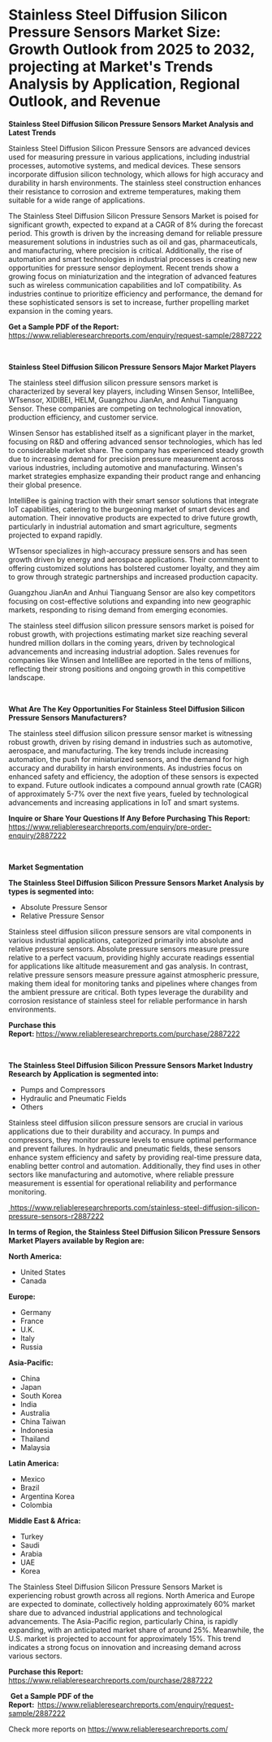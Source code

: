 <p><h1>Stainless Steel Diffusion Silicon Pressure Sensors Market Size: Growth Outlook from 2025 to 2032, projecting at Market's Trends Analysis by Application, Regional Outlook, and Revenue</h1></p><p><strong>Stainless Steel Diffusion Silicon Pressure Sensors Market Analysis and Latest Trends</strong></p>
<p><p>Stainless Steel Diffusion Silicon Pressure Sensors are advanced devices used for measuring pressure in various applications, including industrial processes, automotive systems, and medical devices. These sensors incorporate diffusion silicon technology, which allows for high accuracy and durability in harsh environments. The stainless steel construction enhances their resistance to corrosion and extreme temperatures, making them suitable for a wide range of applications.</p><p>The Stainless Steel Diffusion Silicon Pressure Sensors Market is poised for significant growth, expected to expand at a CAGR of 8% during the forecast period. This growth is driven by the increasing demand for reliable pressure measurement solutions in industries such as oil and gas, pharmaceuticals, and manufacturing, where precision is critical. Additionally, the rise of automation and smart technologies in industrial processes is creating new opportunities for pressure sensor deployment. Recent trends show a growing focus on miniaturization and the integration of advanced features such as wireless communication capabilities and IoT compatibility. As industries continue to prioritize efficiency and performance, the demand for these sophisticated sensors is set to increase, further propelling market expansion in the coming years.</p></p>
<p><strong>Get a Sample PDF of the Report:&nbsp;</strong> <a href="https://www.reliableresearchreports.com/enquiry/request-sample/2887222?utm_campaign=2230&utm_medium=2&utm_source=Github&utm_content=ia&utm_term=14032025&utm_id=stainless-steel-diffusion-silicon-pressure-sensors">https://www.reliableresearchreports.com/enquiry/request-sample/2887222</a></p>
<p>&nbsp;</p>
<p><strong>Stainless Steel Diffusion Silicon Pressure Sensors Major Market Players</strong></p>
<p><p>The stainless steel diffusion silicon pressure sensors market is characterized by several key players, including Winsen Sensor, IntelliBee, WTsensor, XIDIBEI, HELM, Guangzhou JianAn, and Anhui Tianguang Sensor. These companies are competing on technological innovation, production efficiency, and customer service.</p><p>Winsen Sensor has established itself as a significant player in the market, focusing on R&D and offering advanced sensor technologies, which has led to considerable market share. The company has experienced steady growth due to increasing demand for precision pressure measurement across various industries, including automotive and manufacturing. Winsen's market strategies emphasize expanding their product range and enhancing their global presence.</p><p>IntelliBee is gaining traction with their smart sensor solutions that integrate IoT capabilities, catering to the burgeoning market of smart devices and automation. Their innovative products are expected to drive future growth, particularly in industrial automation and smart agriculture, segments projected to expand rapidly.</p><p>WTsensor specializes in high-accuracy pressure sensors and has seen growth driven by energy and aerospace applications. Their commitment to offering customized solutions has bolstered customer loyalty, and they aim to grow through strategic partnerships and increased production capacity.</p><p>Guangzhou JianAn and Anhui Tianguang Sensor are also key competitors focusing on cost-effective solutions and expanding into new geographic markets, responding to rising demand from emerging economies.</p><p>The stainless steel diffusion silicon pressure sensors market is poised for robust growth, with projections estimating market size reaching several hundred million dollars in the coming years, driven by technological advancements and increasing industrial adoption. Sales revenues for companies like Winsen and IntelliBee are reported in the tens of millions, reflecting their strong positions and ongoing growth in this competitive landscape.</p></p>
<p>&nbsp;</p>
<p><strong>What Are The Key Opportunities For Stainless Steel Diffusion Silicon Pressure Sensors Manufacturers?</strong></p>
<p><p>The stainless steel diffusion silicon pressure sensor market is witnessing robust growth, driven by rising demand in industries such as automotive, aerospace, and manufacturing. The key trends include increasing automation, the push for miniaturized sensors, and the demand for high accuracy and durability in harsh environments. As industries focus on enhanced safety and efficiency, the adoption of these sensors is expected to expand. Future outlook indicates a compound annual growth rate (CAGR) of approximately 5-7% over the next five years, fueled by technological advancements and increasing applications in IoT and smart systems.</p></p>
<p><strong>Inquire or Share Your Questions If Any Before Purchasing This Report:</strong> <a href="https://www.reliableresearchreports.com/enquiry/pre-order-enquiry/2887222?utm_campaign=2230&utm_medium=2&utm_source=Github&utm_content=ia&utm_term=14032025&utm_id=stainless-steel-diffusion-silicon-pressure-sensors">https://www.reliableresearchreports.com/enquiry/pre-order-enquiry/2887222</a></p>
<p>&nbsp;</p>
<p><strong>Market Segmentation</strong></p>
<p><strong>The Stainless Steel Diffusion Silicon Pressure Sensors Market Analysis by types is segmented into:</strong></p>
<p><ul><li>Absolute Pressure Sensor</li><li>Relative Pressure Sensor</li></ul></p>
<p><p>Stainless steel diffusion silicon pressure sensors are vital components in various industrial applications, categorized primarily into absolute and relative pressure sensors. Absolute pressure sensors measure pressure relative to a perfect vacuum, providing highly accurate readings essential for applications like altitude measurement and gas analysis. In contrast, relative pressure sensors measure pressure against atmospheric pressure, making them ideal for monitoring tanks and pipelines where changes from the ambient pressure are critical. Both types leverage the durability and corrosion resistance of stainless steel for reliable performance in harsh environments.</p></p>
<p><strong>Purchase this Report:&nbsp;</strong><a href="https://www.reliableresearchreports.com/purchase/2887222?utm_campaign=2230&utm_medium=2&utm_source=Github&utm_content=ia&utm_term=14032025&utm_id=stainless-steel-diffusion-silicon-pressure-sensors">https://www.reliableresearchreports.com/purchase/2887222</a></p>
<p>&nbsp;</p>
<p><strong>The Stainless Steel Diffusion Silicon Pressure Sensors Market Industry Research by Application is segmented into:</strong></p>
<p><ul><li>Pumps and Compressors</li><li>Hydraulic and Pneumatic Fields</li><li>Others</li></ul></p>
<p><p>Stainless steel diffusion silicon pressure sensors are crucial in various applications due to their durability and accuracy. In pumps and compressors, they monitor pressure levels to ensure optimal performance and prevent failures. In hydraulic and pneumatic fields, these sensors enhance system efficiency and safety by providing real-time pressure data, enabling better control and automation. Additionally, they find uses in other sectors like manufacturing and automotive, where reliable pressure measurement is essential for operational reliability and performance monitoring.</p></p>
<p><a href="https://www.reliableresearchreports.com/stainless-steel-diffusion-silicon-pressure-sensors-r2887222?utm_campaign=2230&utm_medium=2&utm_source=Github&utm_content=ia&utm_term=14032025&utm_id=stainless-steel-diffusion-silicon-pressure-sensors">&nbsp;https://www.reliableresearchreports.com/stainless-steel-diffusion-silicon-pressure-sensors-r2887222</a></p>
<p><strong>In terms of Region, the Stainless Steel Diffusion Silicon Pressure Sensors Market Players available by Region are:</strong></p>
<p>
    <p> <strong> North America: </strong>
        <ul>
            <li>United States</li>
            <li>Canada</li>
        </ul>
        </p> 
    <p> <strong> Europe: </strong>
        <ul>
            <li>Germany</li>
            <li>France</li>
            <li>U.K.</li>
            <li>Italy</li>
            <li>Russia</li>
        </ul>
        </p> 
    <p> <strong> Asia-Pacific: </strong>
        <ul>
            <li>China</li>
            <li>Japan</li>
            <li>South Korea</li>
            <li>India</li>
            <li>Australia</li>
            <li>China Taiwan</li>
            <li>Indonesia</li>
            <li>Thailand</li>
            <li>Malaysia</li>
        </ul>
        </p> 
    <p> <strong> Latin America: </strong>
        <ul>
            <li>Mexico</li>
            <li>Brazil</li>
            <li>Argentina Korea</li>
            <li>Colombia</li>
        </ul>
        </p> 
    <p> <strong> Middle East & Africa: </strong>
        <ul>
            <li>Turkey</li>
            <li>Saudi</li>
            <li>Arabia</li>
            <li>UAE</li>
            <li>Korea</li>
        </ul>
    </p>
    </p>
<p><p>The Stainless Steel Diffusion Silicon Pressure Sensors Market is experiencing robust growth across all regions. North America and Europe are expected to dominate, collectively holding approximately 60% market share due to advanced industrial applications and technological advancements. The Asia-Pacific region, particularly China, is rapidly expanding, with an anticipated market share of around 25%. Meanwhile, the U.S. market is projected to account for approximately 15%. This trend indicates a strong focus on innovation and increasing demand across various sectors.</p></p>
<p><strong>Purchase this Report: </strong><a href="https://www.reliableresearchreports.com/purchase/2887222?utm_campaign=2230&utm_medium=2&utm_source=Github&utm_content=ia&utm_term=14032025&utm_id=stainless-steel-diffusion-silicon-pressure-sensors">https://www.reliableresearchreports.com/purchase/2887222</a></p>
<p>&nbsp;<strong>Get a Sample PDF of the Report:&nbsp;&nbsp;</strong><a href="https://www.reliableresearchreports.com/enquiry/request-sample/2887222?utm_campaign=2230&utm_medium=2&utm_source=Github&utm_content=ia&utm_term=14032025&utm_id=stainless-steel-diffusion-silicon-pressure-sensors">https://www.reliableresearchreports.com/enquiry/request-sample/2887222</a></p>
<p><strong></strong></p>
<p>Check more reports on <a href="https://www.reliableresearchreports.com/?utm_campaign=2230&utm_medium=2&utm_source=Github&utm_content=ia&utm_term=14032025&utm_id=stainless-steel-diffusion-silicon-pressure-sensors">https://www.reliableresearchreports.com/</a></p>